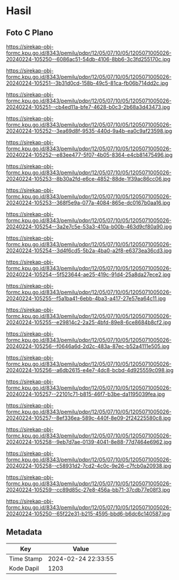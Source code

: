 # Hasil

## Foto C Plano

https://sirekap-obj-formc.kpu.go.id/8343/pemilu/pdpr/12/05/07/10/05/1205071005026-20240224-105250--6086ac51-54db-4106-8bb6-3c3fd255170c.jpg

https://sirekap-obj-formc.kpu.go.id/8343/pemilu/pdpr/12/05/07/10/05/1205071005026-20240224-105251--3b31d0cd-158b-49c5-81ca-fb06b714dd2c.jpg

https://sirekap-obj-formc.kpu.go.id/8343/pemilu/pdpr/12/05/07/10/05/1205071005026-20240224-105251--cb4ed11a-bfe7-4628-b0c3-2b68a3d43473.jpg

https://sirekap-obj-formc.kpu.go.id/8343/pemilu/pdpr/12/05/07/10/05/1205071005026-20240224-105252--3ea69d8f-9535-440d-9a4b-ea0c9af23598.jpg

https://sirekap-obj-formc.kpu.go.id/8343/pemilu/pdpr/12/05/07/10/05/1205071005026-20240224-105252--e83ee477-5f07-4b05-8364-e4cb81475496.jpg

https://sirekap-obj-formc.kpu.go.id/8343/pemilu/pdpr/12/05/07/10/05/1205071005026-20240224-105253--8b30a2fd-e6ce-4852-88de-1f39ac86cc06.jpg

https://sirekap-obj-formc.kpu.go.id/8343/pemilu/pdpr/12/05/07/10/05/1205071005026-20240224-105253--368f5e9a-077a-4084-865e-dc0167b0aa16.jpg

https://sirekap-obj-formc.kpu.go.id/8343/pemilu/pdpr/12/05/07/10/05/1205071005026-20240224-105254--3a2e7c5e-53a3-410a-b00b-463d9cf80a90.jpg

https://sirekap-obj-formc.kpu.go.id/8343/pemilu/pdpr/12/05/07/10/05/1205071005026-20240224-105254--3d4f6cd5-5b2a-4ba0-a2f8-e6373ea36cd3.jpg

https://sirekap-obj-formc.kpu.go.id/8343/pemilu/pdpr/12/05/07/10/05/1205071005026-20240224-105254--5f523644-ae25-419c-91d4-25a8da27ece2.jpg

https://sirekap-obj-formc.kpu.go.id/8343/pemilu/pdpr/12/05/07/10/05/1205071005026-20240224-105255--f5a1ba41-6ebb-4ba3-a417-27e57ea64c11.jpg

https://sirekap-obj-formc.kpu.go.id/8343/pemilu/pdpr/12/05/07/10/05/1205071005026-20240224-105255--e29814c2-2a25-4bfd-89e8-6ce8684b8cf2.jpg

https://sirekap-obj-formc.kpu.go.id/8343/pemilu/pdpr/12/05/07/10/05/1205071005026-20240224-105256--f0646a6d-2d2c-483a-87ec-b52a4111e505.jpg

https://sirekap-obj-formc.kpu.go.id/8343/pemilu/pdpr/12/05/07/10/05/1205071005026-20240224-105256--a6db2615-e4e7-4dc8-bcbd-4d925559c098.jpg

https://sirekap-obj-formc.kpu.go.id/8343/pemilu/pdpr/12/05/07/10/05/1205071005026-20240224-105257--22101c71-b815-46f7-b3be-da1195039fea.jpg

https://sirekap-obj-formc.kpu.go.id/8343/pemilu/pdpr/12/05/07/10/05/1205071005026-20240224-105257--8ef336ea-589c-440f-8e09-2f24225580c8.jpg

https://sirekap-obj-formc.kpu.go.id/8343/pemilu/pdpr/12/05/07/10/05/1205071005026-20240224-105258--9eb7d7ae-0139-4041-8e88-77d7464e6962.jpg

https://sirekap-obj-formc.kpu.go.id/8343/pemilu/pdpr/12/05/07/10/05/1205071005026-20240224-105258--c58931d2-7cd2-4c0c-9e26-c7fcb0a20938.jpg

https://sirekap-obj-formc.kpu.go.id/8343/pemilu/pdpr/12/05/07/10/05/1205071005026-20240224-105259--cc89d85c-27e8-456a-bb71-37cdb77e08f3.jpg

https://sirekap-obj-formc.kpu.go.id/8343/pemilu/pdpr/12/05/07/10/05/1205071005026-20240224-105250--65f22e31-b215-4595-bbd6-b6dc6c140587.jpg


## Metadata

| Key        | Value               |
| ---------- | ------------------- |
| Time Stamp | 2024-02-24 22:33:55 |
| Kode Dapil | 1203                |



